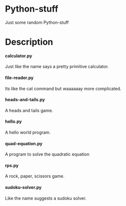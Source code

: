 # Python-stuff
Just some random Python-stuff
<br>
<h1>Description</h1>
<h4>calculator.py</h4>
Just like the name says a pretty primitive calculator.
<br>
<h4>file-reader.py</h4>
Its like the cat command but waaaaaay more complicated.
<br>
<h4>heads-and-tails.py</h4>
A heads and tails game.
<br>
<h4>hello.py</h4>
A hello world program.
<br>
<h4>quad-equation.py</h4>
A program to solve the quadratic equation
<br>
<h4>rps.py</h4>
A rock, paper, scissors game.
<br>
<h4>sudoku-solver.py</h4>
Like the name suggests a sudoku solver.
